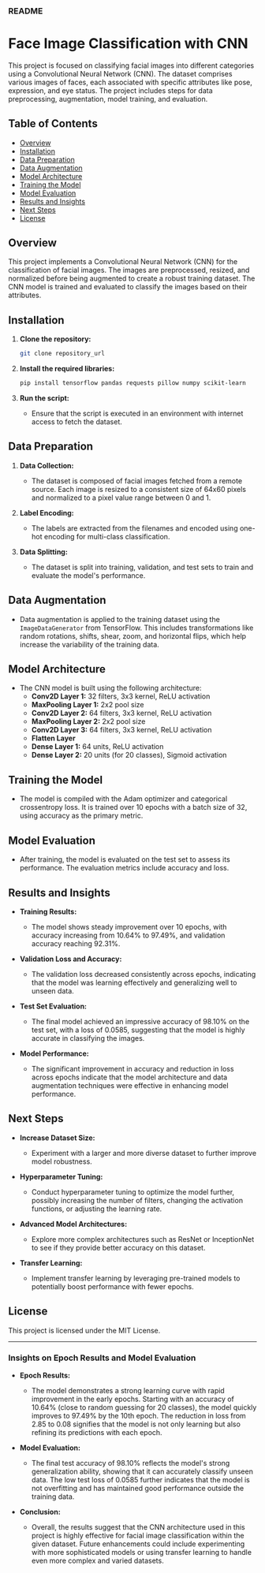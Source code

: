 ### README

# Face Image Classification with CNN

This project is focused on classifying facial images into different categories using a Convolutional Neural Network (CNN). The dataset comprises various images of faces, each associated with specific attributes like pose, expression, and eye status. The project includes steps for data preprocessing, augmentation, model training, and evaluation.

## Table of Contents

- [Overview](#overview)
- [Installation](#installation)
- [Data Preparation](#data-preparation)
- [Data Augmentation](#data-augmentation)
- [Model Architecture](#model-architecture)
- [Training the Model](#training-the-model)
- [Model Evaluation](#model-evaluation)
- [Results and Insights](#results-and-insights)
- [Next Steps](#next-steps)
- [License](#license)

## Overview

This project implements a Convolutional Neural Network (CNN) for the classification of facial images. The images are preprocessed, resized, and normalized before being augmented to create a robust training dataset. The CNN model is trained and evaluated to classify the images based on their attributes.

## Installation

1. **Clone the repository:**
   ```bash
   git clone repository_url
   ```

2. **Install the required libraries:**
   ```bash
   pip install tensorflow pandas requests pillow numpy scikit-learn
   ```

3. **Run the script:**
   - Ensure that the script is executed in an environment with internet access to fetch the dataset.

## Data Preparation

1. **Data Collection:**
   - The dataset is composed of facial images fetched from a remote source. Each image is resized to a consistent size of 64x60 pixels and normalized to a pixel value range between 0 and 1.

2. **Label Encoding:**
   - The labels are extracted from the filenames and encoded using one-hot encoding for multi-class classification.

3. **Data Splitting:**
   - The dataset is split into training, validation, and test sets to train and evaluate the model's performance.

## Data Augmentation

- Data augmentation is applied to the training dataset using the `ImageDataGenerator` from TensorFlow. This includes transformations like random rotations, shifts, shear, zoom, and horizontal flips, which help increase the variability of the training data.

## Model Architecture

- The CNN model is built using the following architecture:
  - **Conv2D Layer 1:** 32 filters, 3x3 kernel, ReLU activation
  - **MaxPooling Layer 1:** 2x2 pool size
  - **Conv2D Layer 2:** 64 filters, 3x3 kernel, ReLU activation
  - **MaxPooling Layer 2:** 2x2 pool size
  - **Conv2D Layer 3:** 64 filters, 3x3 kernel, ReLU activation
  - **Flatten Layer**
  - **Dense Layer 1:** 64 units, ReLU activation
  - **Dense Layer 2:** 20 units (for 20 classes), Sigmoid activation

## Training the Model

- The model is compiled with the Adam optimizer and categorical crossentropy loss. It is trained over 10 epochs with a batch size of 32, using accuracy as the primary metric.

## Model Evaluation

- After training, the model is evaluated on the test set to assess its performance. The evaluation metrics include accuracy and loss.

## Results and Insights

- **Training Results:**
  - The model shows steady improvement over 10 epochs, with accuracy increasing from 10.64% to 97.49%, and validation accuracy reaching 92.31%.

- **Validation Loss and Accuracy:**
  - The validation loss decreased consistently across epochs, indicating that the model was learning effectively and generalizing well to unseen data.

- **Test Set Evaluation:**
  - The final model achieved an impressive accuracy of 98.10% on the test set, with a loss of 0.0585, suggesting that the model is highly accurate in classifying the images.

- **Model Performance:**
  - The significant improvement in accuracy and reduction in loss across epochs indicate that the model architecture and data augmentation techniques were effective in enhancing model performance.

## Next Steps

- **Increase Dataset Size:**
  - Experiment with a larger and more diverse dataset to further improve model robustness.

- **Hyperparameter Tuning:**
  - Conduct hyperparameter tuning to optimize the model further, possibly increasing the number of filters, changing the activation functions, or adjusting the learning rate.

- **Advanced Model Architectures:**
  - Explore more complex architectures such as ResNet or InceptionNet to see if they provide better accuracy on this dataset.

- **Transfer Learning:**
  - Implement transfer learning by leveraging pre-trained models to potentially boost performance with fewer epochs.

## License

This project is licensed under the MIT License.

---

### Insights on Epoch Results and Model Evaluation

- **Epoch Results:**
  - The model demonstrates a strong learning curve with rapid improvement in the early epochs. Starting with an accuracy of 10.64% (close to random guessing for 20 classes), the model quickly improves to 97.49% by the 10th epoch. The reduction in loss from 2.85 to 0.08 signifies that the model is not only learning but also refining its predictions with each epoch.

- **Model Evaluation:**
  - The final test accuracy of 98.10% reflects the model's strong generalization ability, showing that it can accurately classify unseen data. The low test loss of 0.0585 further indicates that the model is not overfitting and has maintained good performance outside the training data.

- **Conclusion:**
  - Overall, the results suggest that the CNN architecture used in this project is highly effective for facial image classification within the given dataset. Future enhancements could include experimenting with more sophisticated models or using transfer learning to handle even more complex and varied datasets.
